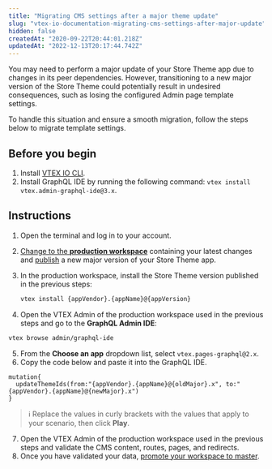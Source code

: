 ```yaml
---
title: "Migrating CMS settings after a major theme update"
slug: "vtex-io-documentation-migrating-cms-settings-after-major-update"
hidden: false
createdAt: "2020-09-22T20:44:01.218Z"
updatedAt: "2022-12-13T20:17:44.742Z"
---
```


You may need to perform a major update of your Store Theme app due to changes in its peer dependencies. However, transitioning to a new major version of the Store Theme could potentially result in undesired consequences, such as losing the configured Admin page template settings.

To handle this situation and ensure a smooth migration, follow the steps below to migrate template settings.

## Before you begin

1. Install [VTEX IO CLI](https://developers.vtex.com/docs/guides/vtex-io-documentation-vtex-io-cli-install).
2. Install GraphQL IDE by running the following command: `vtex install vtex.admin-graphql-ide@3.x`.

## Instructions

1. Open the terminal and log in to your account.
2. [Change to the **production workspace**](https://developers.vtex.com/docs/guides/vtex-io-documentation-creating-a-production-workspace) containing your latest changes and [publish](https://developers.vtex.com/docs/guides/vtex-io-documentation-making-your-new-app-version-publicly-available#step-2---publishing-the-new-app-version) a new major version of your Store Theme app.
3. In the production workspace, install the Store Theme version published in the previous steps:

   ```sh
   vtex install {appVendor}.{appName}@{appVersion}
   ```

4. Open the VTEX Admin of the production workspace used in the previous steps and go to the **GraphQL Admin IDE**:

  ```sh
  vtex browse admin/graphql-ide
  ```

5. From the **Choose an app** dropdown list, select `vtex.pages-graphql@2.x`.
6. Copy the code below and paste it into the GraphQL IDE.

  ```gql
  mutation{
    updateThemeIds(from:"{appVendor}.{appName}@{oldMajor}.x", to:"{appVendor}.{appName}@{newMajor}.x")
  }
  ```

 >ℹ️ Replace the values in curly brackets with the values that apply to your scenario, then click **Play**.

7. Open the VTEX Admin of the production workspace used in the previous steps and validate the CMS content, routes, pages, and redirects.
8. Once you have validated your data, [promote your workspace to master](https://developers.vtex.com/docs/guides/vtex-io-documentation-promoting-a-workspace-to-master/).
